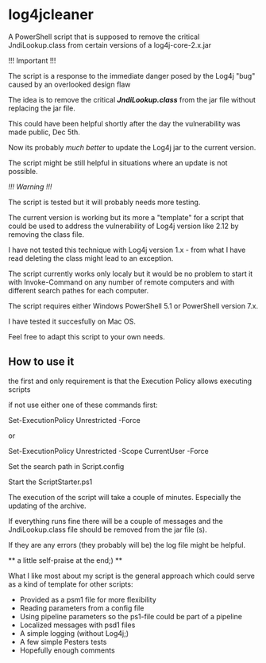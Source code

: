 # log4jcleaner
A PowerShell script that is supposed to remove the critical JndiLookup.class from certain versions of a log4j-core-2.x.jar

!!! Important !!!

The script is a response to the immediate danger posed by the Log4j "bug" caused by an overlooked design flaw

The idea is to remove the critical ***JndiLookup.class*** from the jar file without replacing the jar file.

This could have been helpful shortly after the day the vulnerability was made public, Dec 5th.

Now its probably *much better* to update the Log4j jar to the current version.

The script might be still helpful in situations where an update is not possible.

*!!! Warning !!!*

The script is tested but it will probably needs more testing.

The current version is working but its more a "template" for a script that could be used to address the vulnerability of Log4j version like 2.12 by removing the class file.

I have not tested this technique with Log4j version 1.x - from what I have read deleting the class might lead to an exception.

The script currently works only localy but it would be no problem to start it with Invoke-Command on any number of remote computers and with different search pathes for each computer.

The script requires either Windows PowerShell 5.1 or PowerShell version 7.x.

I have tested it succesfully on Mac OS.

Feel free to adapt this script to your own needs.

How to use it
---------------

the first and only requirement is that the Execution Policy allows executing scripts

íf not use either one of these commands first:

Set-ExecutionPolicy Unrestricted -Force

or

Set-ExecutionPolicy Unrestricted -Scope CurrentUser -Force

Set the search path in Script.config

Start the ScriptStarter.ps1

The execution of the script will take a couple of minutes. Especially the updating of the archive.

If everything runs fine there will be a couple of messages and the JndiLookup.class file should be removed from the jar file (s).

If they are any errors (they probably will be) the log file might be helpful.

** a little self-praise at the end;) **

What I like most about my script is the general approach which could serve as a kind of template for other scripts:

- Provided as a psm1 file for more flexibility
- Reading parameters from a config file
- Using pipeline parameters so the ps1-file could be part of a pipeline
- Localized messages with psd1 files
- A simple logging (without Log4j;)
- A few simple Pesters tests
- Hopefully enough comments
